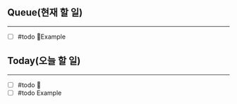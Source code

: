## Queue(현재 할 일)
---   
- [ ] #todo Example


## Today(오늘 할 일)
---   
- [ ] #todo 
- [ ] #todo Example
